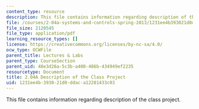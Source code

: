 ```yaml
---
content_type: resource
description: This file contains information regarding description of the class project.
file: /courses/2-04a-systems-and-controls-spring-2013/1231ee4b393021d0ddaca12281433c03_MIT2_04AS13_ClassProject.pdf
file_size: 2120545
file_type: application/pdf
learning_resource_types: []
license: https://creativecommons.org/licenses/by-nc-sa/4.0/
ocw_type: OCWFile
parent_title: Lectures & Labs
parent_type: CourseSection
parent_uid: 48e3d26a-5c3b-a400-486b-434949ef2235
resourcetype: Document
title: 2.04A Description of the Class Project
uid: 1231ee4b-3930-21d0-ddac-a12281433c03
---
```

This file contains information regarding description of the class project.